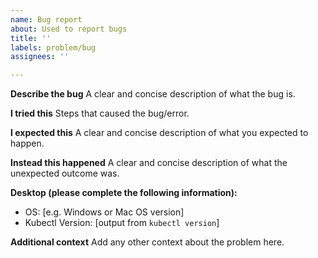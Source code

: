 ```yaml
---
name: Bug report
about: Used to report bugs
title: ''
labels: problem/bug
assignees: ''

---
```


**Describe the bug**
A clear and concise description of what the bug is.

**I tried this**
Steps that caused the bug/error.

**I expected this**
A clear and concise description of what you expected to happen.

**Instead this happened**
A clear and concise description of what the unexpected outcome was.

**Desktop (please complete the following information):**
 - OS: [e.g. Windows or Mac OS version]
 - Kubectl Version: [output from `kubectl version`]

**Additional context**
Add any other context about the problem here.
